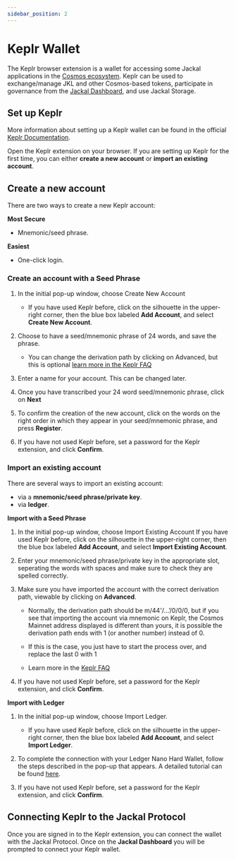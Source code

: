 ```yaml
---
sidebar_position: 2
---
```

# Keplr Wallet


The Keplr browser extension is a wallet for accessing some Jackal applications in the [Cosmos ecosystem](https://cosmos.network/). Keplr can be used to exchange/manage JKL and other Cosmos-based tokens, participate in governance from the [Jackal Dashboard](/docs/using-jackal/dashboard.md), and use Jackal Storage. 

## Set up Keplr
More information about setting up a Keplr wallet can be found in the official [Keplr Documentation](https://docs.keplr.app/).

Open the Keplr extension on your browser. If you are setting up Keplr for the first time, you can either __create a new account__ or __import an existing account__.

## Create a new account

There are two ways to create a new Keplr account:

__Most Secure__
- Mnemonic/seed phrase.

__Easiest__ 
- One-click login. 

### Create an account with a Seed Phrase

1. In the initial pop-up window, choose Create New Account
    - If you have used Keplr before, click on the silhouette in the upper-right corner, then the blue box labeled __Add Account__, and select __Create New Account__.

2. Choose to have a seed/mnemonic phrase of 24 words, and save the phrase.
    - You can change the derivation path by clicking on Advanced, but this is optional [learn more in the Keplr FAQ](https://faq.keplr.app/)

3. Enter a name for your account. This can be changed later.

4. Once you have transcribed your 24 word seed/mnemonic phrase, click on __Next__

5. To confirm the creation of the new account, click on the words on the right order in which they appear in your seed/mnemonic phrase, and press __Register__.

5. If you have not used Keplr before, set a password for the Keplr extension, and click __Confirm__.

### Import an existing account

 There are several ways to import an existing account:

- via a __mnemonic/seed phrase/private key__.
- via __ledger__.

__Import with a Seed Phrase__

1. In the initial pop-up window, choose Import Existing Account
If you have used Keplr before, click on the silhouette in the upper-right corner, then the blue box labeled __Add Account__, and select __Import Existing Account__.

2. Enter your mnemonic/seed phrase/private key in the appropriate slot, seperating the words with spaces and make sure to check they are spelled correctly.

3. Make sure you have imported the account with the correct derivation path, viewable by clicking on __Advanced__.

    - Normally, the derivation path should be m/44'/…’/0/0/0, but if you see that importing the account via mnemonic on Keplr, the Cosmos Mainnet address displayed is different than yours, it is possible the derivation path ends with 1 (or another number) instead of 0.

    - If this is the case, you just have to start the process over, and replace the last 0 with 1

    - Learn more in the [Keplr FAQ](https://faq.keplr.app/)

4. If you have not used Keplr before, set a password for the Keplr extension, and click __Confirm__.

__Import with Ledger__
1. In the initial pop-up window, choose Import Ledger.
    - If you have used Keplr before, click on the silhouette in the upper-right corner, then the blue box labeled __Add Account__, and select __Import Ledger__.

2. To complete the connection with your Ledger Nano Hard Wallet, follow the steps described in the pop-up that appears. A detailed tutorial can be found [here](https://medium.com/chainapsis/how-to-use-ledger-nano-hardware-wallet-with-keplr-9ea7f07826c2). 

3. If you have not used Keplr before, set a password for the Keplr extension, and click __Confirm__.

## Connecting Keplr to the Jackal Protocol
Once you are signed in to the Keplr extension, you can connect the wallet with the Jackal Protocol. Once on the __Jackal Dashboard__ you will be prompted to connect your Keplr wallet. 